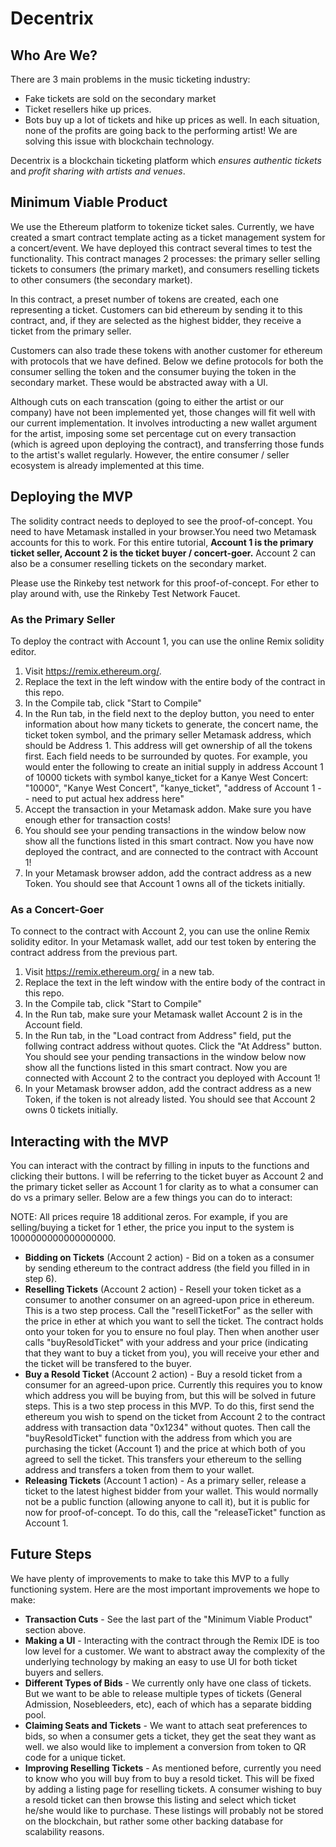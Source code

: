 # Decentrix

## Who Are We?
There are 3 main problems in the music ticketing industry:
  - Fake tickets are sold on the secondary market
  - Ticket resellers hike up prices.
  - Bots buy up a lot of tickets and hike up prices as well.
In each situation, none of the profits are going back to the performing artist! We are solving this issue with blockchain technology.

Decentrix is a blockchain ticketing platform which *ensures authentic tickets* and *profit sharing with artists and venues*.

## Minimum Viable Product
We use the Ethereum platform to tokenize ticket sales. Currently, we have created a smart contract template acting as a ticket management system for a concert/event. We have deployed this contract several times to test the functionality. This contract manages 2 processes: the primary seller selling tickets to consumers (the primary market), and consumers reselling tickets to other consumers (the secondary market). 

In this contract, a preset number of tokens are created, each one representing a ticket. Customers can bid ethereum by sending it to this contract, and, if they are selected as the highest bidder, they receive a ticket from the primary seller.

Customers can also trade these tokens with another customer for ethereum with protocols that we have defined. Below we define protocols for both the consumer selling the token and the consumer buying the token in the secondary market. These would be abstracted away with a UI.

Although cuts on each transcation (going to either the artist or our company) have not been implemented yet, those changes will fit well with our current implementation. It involves introducting a new wallet argument for the artist, imposing some set percentage cut on every transaction (which is agreed upon deploying the contract), and transferring those funds to the artist's wallet regularly. However, the entire consumer / seller ecosystem is already implemented at this time.

## Deploying the MVP
The solidity contract needs to deployed to see the proof-of-concept.  You need to have Metamask installed in your browser.You need two Metamask accounts for this to work. For this entire tutorial, **Account 1 is the primary ticket seller, Account 2 is the ticket buyer / concert-goer.** Account 2 can also be a consumer reselling tickets on the secondary market.

Please use the Rinkeby test network for this proof-of-concept. For ether to play around with, use the Rinkeby Test Network Faucet. 

### As the Primary Seller
To deploy the contract with Account 1, you can use the online Remix solidity editor.
  1. Visit https://remix.ethereum.org/.
  2. Replace the text in the left window with the entire body of the contract in this repo.
  3. In the Compile tab, click "Start to Compile"
  4. In the Run tab, in the field next to the deploy button, you need to enter information about how many tickets to generate, the concert name, the ticket token symbol, and the primary seller Metamask address, which should be Address 1. This address will get ownership of all the tokens first. Each field needs to be surrounded by quotes.
     For example, you would enter the following to create an initial supply in address Account 1 of 10000 tickets with symbol kanye_ticket for a Kanye West Concert:
     "10000", "Kanye West Concert", "kanye_ticket", "address of Account 1 -- need to put actual hex address here"
  5. Accept the transaction in your Metamask addon. Make sure you have enough ether for transaction costs!
  6. You should see your pending transactions in the window below now show all the functions listed in this smart contract. Now you have now deployed the contract, and are connected to the contract with Account 1!
  7. In your Metamask browser addon, add the contract address as a new Token. You should see that Account 1 owns all of the tickets initially. 

### As a Concert-Goer
To connect to the contract with Account 2, you can use the online Remix solidity editor.
In your Metamask wallet, add our test token by entering the contract address from the previous part.
  1. Visit https://remix.ethereum.org/ in a new tab. 
  2. Replace the text in the left window with the entire body of the contract in this repo.
  3. In the Compile tab, click "Start to Compile"
  4. In the Run tab, make sure your Metamask wallet Account 2 is in the Account field. 
  5. In the Run tab, in the "Load contract from Address" field, put the follwing contract address without quotes. Click the "At Address" button. 
     You should see your pending transactions in the window below now show all the functions listed in this smart contract. Now you are connected with Account 2 to the contract you deployed with Account 1!
  6. In your Metamask browser addon, add the contract address as a new Token, if the token is not already listed. You should see that Account 2 owns 0 tickets initially.

## Interacting with the MVP
You can interact with the contract by filling in inputs to the functions and clicking their buttons. I will be referring to the ticket buyer as Account 2 and the primary ticket seller as Account 1 for clarity as to what a consumer can do vs a primary seller. Below are a few things you can do to interact:

NOTE: All prices require 18 additional zeros. For example, if you are selling/buying a ticket for 1 ether, the price you input to the system is 1000000000000000000.
  - **Bidding on Tickets** (Account 2 action) - Bid on a token as a consumer by sending ethereum to the contract address (the field you filled in in step 6). 
  - **Reselling Tickets** (Account 2 action) - Resell your token ticket as a consumer to another consumer on an agreed-upon price in ethereum. This is a two step process. Call the "resellTicketFor" as the seller with the price in ether at which you want to sell the ticket. The contract holds onto your token for you to ensure no foul play. Then when another user calls "buyResoldTicket" with your address and your price (indicating that they want to buy a ticket from you), you will receive your ether and the ticket will be transfered to the buyer.
  - **Buy a Resold Ticket** (Account 2 action) - Buy a resold ticket from a consumer for an agreed-upon price. Currently this requires you to know which address you will be buying from, but this will be solved in future steps. This is a two step process in this MVP. To do this, first send the ethereum you wish to spend on the ticket from Account 2 to the contract address with transaction data "0x1234" without quotes. Then call the "buyResoldTicket" function with the address from which you are purchasing the ticket (Account 1) and the price at which both of you agreed to sell the ticket. This transfers your ethereum to the selling address and transfers a token from them to your wallet. 
  - **Releasing Tickets** (Account 1 action) - As a primary seller, release a ticket to the latest highest bidder from your wallet. This would normally not be a public function (allowing anyone to call it), but it is public for now for proof-of-concept. To do this, call the "releaseTicket" function as Account 1.
  
## Future Steps
We have plenty of improvements to make to take this MVP to a fully functioning system. Here are the most important improvements we hope to make:
  - **Transaction Cuts** - See the last part of the "Minimum Viable Product" section above.
  - **Making a UI** - Interacting with the contract through the Remix IDE is too low level for a customer. We want to abstract away the complexity of the underlying technology by making an easy to use UI for both ticket buyers and sellers.
  - **Different Types of Bids** - We currently only have one class of tickets. But we want to be able to release multiple types of tickets (General Admission, Nosebleeders, etc), each of which has a separate bidding pool.
  - **Claiming Seats and Tickets** - We want to attach seat preferences to bids, so when a consumer gets a ticket, they get the seat they want as well. we also would like to implement a conversion from token to QR code for a unique ticket.
  - **Improving Reselling Tickets** - As mentioned before, currently you need to know who you will buy from to buy a resold ticket. This will be fixed by adding a listing page for reselling tickets. A consumer wishing to buy a resold ticket can then browse this listing and select which ticket he/she would like to purchase. These listings will probably not be stored on the blockchain, but rather some other backing database for scalability reasons.
